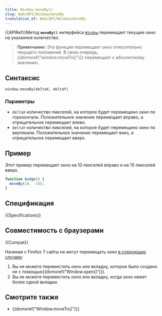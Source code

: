 ```yaml
---
title: Window.moveBy()
slug: Web/API/Window/moveBy
translation_of: Web/API/Window/moveBy
---
```

{{APIRef}}Метод **`moveBy()`** интерфейса [`Window`](/ru/docs/Web/API/Window "Объект window представляет собой окно, содержащее DOM документ; свойство document указывает на DOM document, загруженный в данном окне.") перемещает текущее окно на указанное количество.

> **Примечание:** Эта функция перемещает окно относительно текущего положения. В свою очередь, {{domxref("window.moveTo()")}} перемещает к абсолютному значению.

## Синтаксис

```
window.moveBy(deltaX, deltaY)
```

### Параметры

- `deltaX` количество пикселей, на которое будет перемещено окно по горизонтали. Положительное значение перемещает вправо, а отрицательное перемещает влево.
- `deltaY` количество пикселей, на которое будет перемещено окно по вертикали. Положительное значение перемещает вниз, а отрицательное перемещает вверх.

## Пример

Этот пример перемещает окно на 10 пикселей вправо и на 10 пикселей вверх.

```js
function budge() {
  moveBy(10, -10);
}
```

## Спецификация

{{Specifications}}

## Совместимость с браузерами

{{Compat}}

Начиная с Firefox 7 сайты не могут перемещать окно [в следующих случаях](https://bugzilla.mozilla.org/show_bug.cgi?id=565541#c24):

1.  Вы не можете переместить окно или вкладку, которое было создано не с помощью{{domxref("Window.open()")}}.
2.  Вы не можете переместить окно или вкладку, когда окно имеет более одной вкладки.

## Смотрите также

- {{domxref("Window.moveTo()")}}
